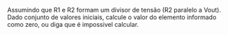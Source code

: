 Assumindo que R1 e R2 formam um divisor de tensão (R2 paralelo a Vout).
Dado conjunto de valores iniciais, calcule o valor do elemento informado como zero, ou diga que é impossivel calcular.

